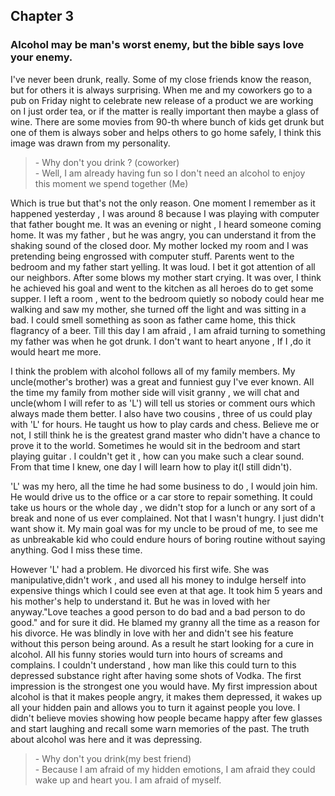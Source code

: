 ## Chapter 3 
### Alcohol may be man's worst enemy, but the bible says love your enemy.
I've never been drunk, really. Some of my close friends know the reason, but for others it is always surprising. When me and my coworkers go to a pub on Friday night to celebrate new release of a product we are working on I just order tea, or if the matter is really important then maybe a glass of wine. There are some movies from 90-th where bunch of kids get drunk but one of them is always sober and helps others to go home safely, I think this image was drawn from my personality. 

> \- Why don't you drink ? (coworker)<br>
> \- Well, I am already having fun so I don't need an alcohol to enjoy<br>this moment we spend together (Me)

Which is true but that's not the only reason. One moment I remember as it happened yesterday , I was around 8 because I was playing with computer that father bought me. It was an evening or night , I heard someone coming home. It was my father , but he was angry, you can understand it from the shaking sound of the closed door. My mother locked my room and I was pretending being engrossed with computer stuff. Parents went to the bedroom and my father start yelling. It was loud. I bet it got attention of all our neighbors. After some blows my mother start crying. It was over, I think he achieved his goal and went to the kitchen as all heroes do to get some supper. I left a room , went to the bedroom quietly so nobody could hear me walking and saw my mother, she turned off the light and was sitting in a bad. I could smell something as soon as father came home, this thick flagrancy of a beer. Till this day I am afraid , I am afraid turning to something my father was when he got drunk. I don't want to heart anyone , If I ,do it would heart me more.

I think the problem with alcohol follows all of my family members. My uncle(mother's brother) was a great and funniest guy I've ever known. All the time my family from mother side will visit granny , we will chat and uncle(whom I will refer to as 'L') will tell us stories or comment ours which always made them better. 
I also have two cousins , three of us could play with 'L' for hours. He taught us how to play cards and chess. Believe me or not, I still think he is the greatest grand master who didn't have a chance to prove it to the world. Sometimes he would sit in the bedroom and start playing guitar . I couldn't get it , how can you make such a clear sound. From that time I knew, one day I will learn how to play it(I still didn't).

'L' was my hero, all the time he had some business to do , I would join him. He would drive us to the office or a car store to repair something. It could take us hours or the whole day , we didn't stop for a lunch or any sort of a break and none of us ever complained. Not that I wasn't hungry. I just didn't want show it. My main goal was for my uncle to be proud of me, to see me as unbreakable kid who could endure hours of boring routine without saying anything. God I miss these time.

However 'L' had a problem. He divorced his first wife. She was manipulative,didn't work , and used all his money to indulge herself into expensive things which I could see even at that age. It took him 5 years and his mother's help to understand it. But he was in loved with her anyway."Love teaches a good person to do bad and a bad person to do good." and for sure it did. He blamed my granny all the time as a reason for his divorce. He was blindly in love with her and didn't see his feature without this person being around. As a result he start looking for a cure in alcohol. All his funny stories would turn into hours of screams and complains. I couldn't understand , how man like this could turn to this depressed substance right after having some shots of Vodka. The first impression is the strongest one you would have. My first impression about alcohol is that it makes people angry, it makes them depressed, it wakes up all your hidden pain and allows you to turn it against people you love. I didn't believe movies showing how people became happy after few glasses and start laughing and recall some warn memories of the past. The truth about alcohol was here and it was depressing.

> \- Why don't you drink(my best friend)<br>
> \- Because I am afraid of my hidden emotions, I am afraid they could wake up and heart you. I am afraid of myself.

